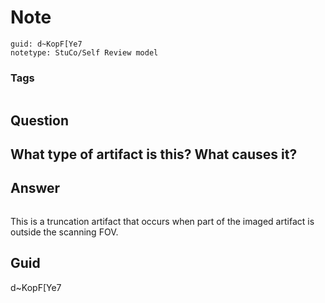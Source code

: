# Note
```
guid: d~KopF[Ye7
notetype: StuCo/Self Review model
```

### Tags
```
```

## Question
<h2>What type of artifact is this? What causes it?</h2>

## Answer
<section>
<p><img alt="" src="63628067-9F11-46A3-96C7-CAD26F8F5A68.png"/></p>
<p>This is a truncation artifact that occurs when part of the imaged artifact is outside the scanning FOV.</p>

</section>

## Guid
d~KopF[Ye7
